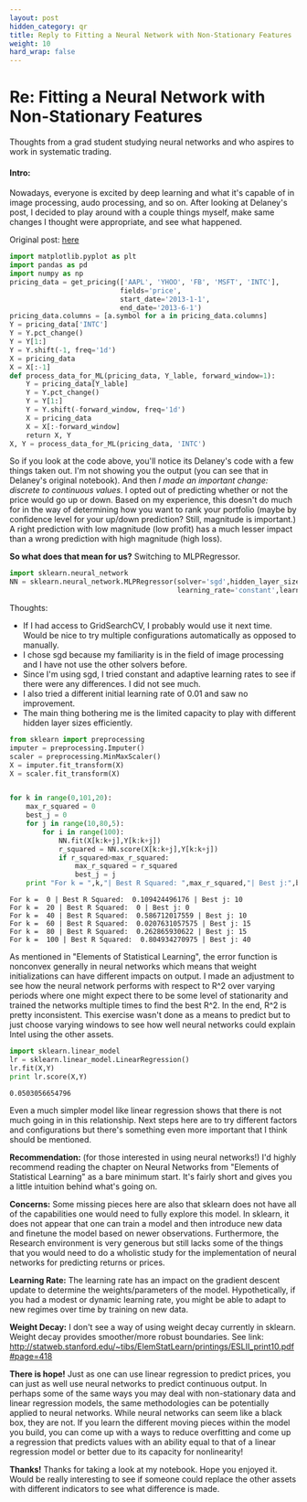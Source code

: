 ```yaml
---
layout: post
hidden_category: qr
title: Reply to Fitting a Neural Network with Non-Stationary Features
weight: 10
hard_wrap: false
---
```


# Re: Fitting a Neural Network with Non-Stationary Features

Thoughts from a grad student studying neural networks and who aspires to work in systematic trading.

#### Intro:

Nowadays, everyone is excited by deep learning and what it's capable of in image processing, audo processing, and so on. After looking at Delaney's post, I decided to play around with a couple things myself, make same changes I thought were appropriate, and see what happened. 

Original post: [here](https://www.quantopian.com/posts/london-meetup-machine-learning-and-non-stationarity)

```Python
import matplotlib.pyplot as plt
import pandas as pd
import numpy as np
pricing_data = get_pricing(['AAPL', 'YHOO', 'FB', 'MSFT', 'INTC'], 
                           fields='price', 
                           start_date='2013-1-1', 
                           end_date='2013-6-1')
pricing_data.columns = [a.symbol for a in pricing_data.columns]
Y = pricing_data['INTC']
Y = Y.pct_change()
Y = Y[1:]
Y = Y.shift(-1, freq='1d')
X = pricing_data
X = X[:-1]
def process_data_for_ML(pricing_data, Y_lable, forward_window=1):
    Y = pricing_data[Y_lable]
    Y = Y.pct_change()
    Y = Y[1:]
    Y = Y.shift(-forward_window, freq='1d')
    X = pricing_data
    X = X[:-forward_window]
    return X, Y
X, Y = process_data_for_ML(pricing_data, 'INTC')
```

So if you look at the code above, you'll notice its Delaney's code with a few things taken out. I'm not showing you the output (you can see that in Delaney's original notebook). And then *I made an important change: discrete to continuous values*. I opted out of predicting whether or not the price would go up or down. Based on my experience, this doesn't do much for in the way of determining how you want to rank your portfolio (maybe by confidence level for your up/down prediction? Still, magnitude is important.) A right prediction with low magnitude (low profit) has a much lesser impact than a wrong prediction with high magnitude (high loss).

**So what does that mean for us?** Switching to MLPRegressor.

```Python
import sklearn.neural_network
NN = sklearn.neural_network.MLPRegressor(solver='sgd',hidden_layer_sizes = (10,5),
                                         learning_rate='constant',learning_rate_init=0.001)
```

Thoughts:
* If I had access to GridSearchCV, I probably would use it next time. Would be nice to try multiple configurations automatically as opposed to manually.
* I chose sgd because my familiarity is in the field of image processing and I have not use the other solvers before.
* Since I'm using sgd, I tried constant and adaptive learning rates to see if there were any differences. I did not see much.
* I also tried a different initial learning rate of 0.01 and saw no improvement.
* The main thing bothering me is the limited capacity to play with different hidden layer sizes efficiently.

```Python
from sklearn import preprocessing
imputer = preprocessing.Imputer()
scaler = preprocessing.MinMaxScaler()
X = imputer.fit_transform(X)
X = scaler.fit_transform(X)


for k in range(0,101,20):
    max_r_squared = 0
    best_j = 0
    for j in range(10,80,5):
        for i in range(100):
            NN.fit(X[k:k+j],Y[k:k+j])
            r_squared = NN.score(X[k:k+j],Y[k:k+j])
            if r_squared>max_r_squared:
                max_r_squared = r_squared
                best_j = j
    print "For k = ",k,"| Best R Squared: ",max_r_squared,"| Best j:",best_j
```

    For k =  0 | Best R Squared:  0.109424496176 | Best j: 10
    For k =  20 | Best R Squared:  0 | Best j: 0
    For k =  40 | Best R Squared:  0.586712017559 | Best j: 10
    For k =  60 | Best R Squared:  0.0207631057575 | Best j: 15
    For k =  80 | Best R Squared:  0.262865930622 | Best j: 15
    For k =  100 | Best R Squared:  0.804934270975 | Best j: 40


As mentioned in "Elements of Statistical Learning", the error function is nonconvex generally in neural networks which means that weight initializations can have different impacts on output. I made an adjustment to see how the neural network performs with respect to R^2 over varying periods where one might expect there to be some level of stationarity and trained the networks multiple times to find the best R^2. In the end, R^2 is pretty inconsistent. This exercise wasn't done as a means to predict but to just choose varying windows to see how well neural networks could explain Intel using the other assets.

```Python
import sklearn.linear_model
lr = sklearn.linear_model.LinearRegression()
lr.fit(X,Y)
print lr.score(X,Y)
```

    0.0503056654796


Even a much simpler model like linear regression shows that there is not much going in in this relationship. Next steps here are to try different factors and configurations but there's something even more important that I think should be mentioned.


**Recommendation:** (for those interested in using neural networks!)
I'd highly recommend reading the chapter on Neural Networks from "Elements of Statistical Learning" as a bare minimum start. It's fairly short and gives you a little intuition behind what's going on. 

**Concerns:**
Some missing pieces here are also that sklearn does not have all of the capabilities one would need to fully explore this model. In sklearn, it does not appear that one can train a model and then introduce new data and finetune the model based on newer observations. Furthermore, the Research environment is very generous but still lacks some of the things that you would need to do a wholistic study for the implementation of neural networks for predicting returns or prices. 

**Learning Rate:**
The learning rate has an impact on the gradient descent update to determine the weights/parameters of the model. Hypothetically, if you had a modest or dynamic learning rate, you might be able to adapt to new regimes over time by training on new data.

**Weight Decay:**
I don't see a way of using weight decay currently in sklearn. Weight decay provides smoother/more robust boundaries. See link: http://statweb.stanford.edu/~tibs/ElemStatLearn/printings/ESLII_print10.pdf#page=418

**There is hope!**
Just as one can use linear regression to predict prices, you can just as well use neural networks to predict continuous output. In perhaps some of the same ways you may deal with non-stationary data and linear regression models, the same methodologies can be potentially applied to neural networks. While neural networks can seem like a black box, they are not. If you learn the different moving pieces within the model you build, you can come up with a ways to reduce overfitting and come up a regression that predicts values with an ability equal to that of a linear regression model or better due to its capacity for nonlinearity!

**Thanks!**
Thanks for taking a look at my notebook. Hope you enjoyed it. Would be really interesting to see if someone could replace the other assets with different indicators to see what difference is made.
